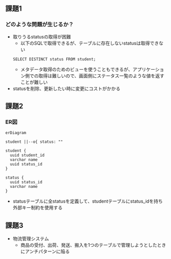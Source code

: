 ## 課題1
### どのような問題が生じるか？
- 取りうるstatusの取得が困難
  - 以下のSQLで取得できるが、テーブルに存在しないstatusは取得できない
  ```
  SELECT DISTINCT status FROM student;
  ```
  - メタデータ取得のためのビューを使うこともできるが、アプリケーション側での取得は難しいので、画面側にステータス一覧のような値を返すことが難しい
- statusを削除、更新したい時に変更にコストがかかる

## 課題2
### ER図
```mermaid
erDiagram

student ||--o{ status: ""

student {
  uuid student_id
  varchar name
  uuid status_id
}

status {
  uuid status_id
  varchar name
}

```

- statusテーブルに全statusを定義して、studentテーブルにstatus_idを持ち外部キー制約を使用する
## 課題3
- 物流管理システム
  - 商品の受付、出荷、発送、搬入を1つのテーブルで管理しようとしたときにアンチパターンに陥る
